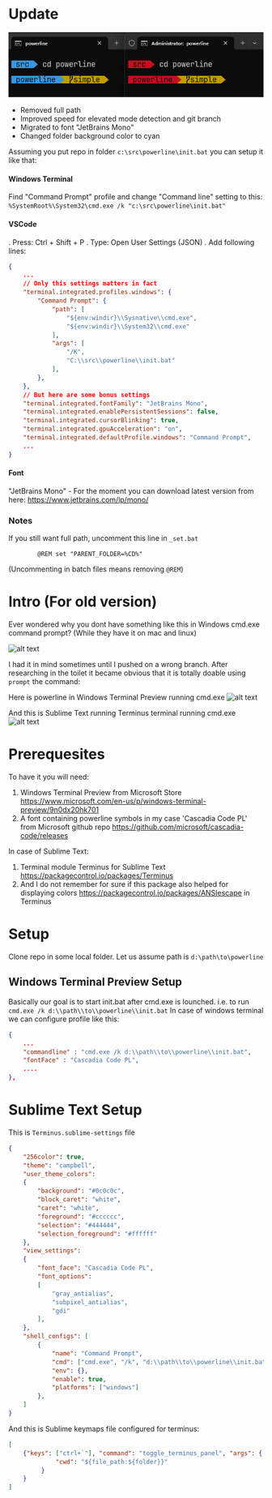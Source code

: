 # Update

![alt text](./images/powerline_v2.png)

* Removed full path
* Improved speed for elevated mode detection and git branch
* Migrated to font "JetBrains Mono" 
* Changed folder background color to cyan


Assuming you put repo in folder ```c:\src\powerline\init.bat``` you can setup it like that:

#### Windows Terminal

Find "Command Prompt" profile and change "Command line" setting to this: ```%SystemRoot%\System32\cmd.exe /k "c:\src\powerline\init.bat"```

#### VSCode

. Press: Ctrl + Shift + P
. Type: Open User Settings (JSON)
. Add following lines:

```json
{
    ...
    // Only this settings matters in fact
    "terminal.integrated.profiles.windows": {
        "Command Prompt": {
            "path": [
                "${env:windir}\\Sysnative\\cmd.exe",
                "${env:windir}\\System32\\cmd.exe"
            ],
            "args": [
                "/K",
                "C:\\src\\powerline\\init.bat"        
            ],
        },
    },
    // But here are some bonus settings
    "terminal.integrated.fontFamily": "JetBrains Mono",
    "terminal.integrated.enablePersistentSessions": false,
    "terminal.integrated.cursorBlinking": true,
    "terminal.integrated.gpuAcceleration": "on",
    "terminal.integrated.defaultProfile.windows": "Command Prompt",
    ...
}
```
#### Font

"JetBrains Mono" - For the moment you can download latest version from here: https://www.jetbrains.com/lp/mono/

### Notes

If you still want full path, uncomment this line in ```_set.bat```

```batch
        @REM set "PARENT_FOLDER=%CD%"
```

(Uncommenting in batch files means removing ```@REM```)

# Intro (For old version)

Ever wondered why you dont have something like this in Windows cmd.exe command prompt? (While they have it on mac and linux)

![alt text](./images/power_line.png)

I had it in mind sometimes until I pushed on a wrong branch. After researching in the toilet it became obvious that it is totally doable using ```prompt``` the command:

Here is powerline in Windows Terminal Preview running cmd.exe
![alt text](./images/windows_terminal_preview_powerline.png)

And this is Sublime Text running Terminus terminal running cmd.exe
![alt text](./images/sublime_text_terminus_powerline.png)

# Prerequesites

To have it you will need:

1. Windows Terminal Preview from Microsoft Store https://www.microsoft.com/en-us/p/windows-terminal-preview/9n0dx20hk701
2. A font containing powerline symbols in my case 'Cascadia Code PL' from Microsoft github repo https://github.com/microsoft/cascadia-code/releases


In case of Sublime Text:
1. Terminal module Terminus for Sublime Text https://packagecontrol.io/packages/Terminus
2. And I do not remember for sure if this package also helped for displaying colors https://packagecontrol.io/packages/ANSIescape in Terminus


# Setup


Clone repo in some local folder. Let us assume path is ```d:\path\to\powerline```

## Windows Terminal Preview Setup
Basically our goal is to start init.bat after cmd.exe is lounched. i.e. to run ```cmd.exe /k d:\\path\\to\\powerline\\init.bat``` In case of windows terminal we can configure profile like this:
```json
{
    ...
    "commandline" : "cmd.exe /k d:\\path\\to\\powerline\\init.bat",
    "fontFace" : "Cascadia Code PL",
    ....
},
```

# Sublime Text Setup

This is ```Terminus.sublime-settings``` file

```json
{
    "256color": true,
    "theme": "campbell",
    "user_theme_colors":
    {
        "background": "#0c0c0c",
        "block_caret": "white",
        "caret": "white",
        "foreground": "#cccccc",
        "selection": "#444444",
        "selection_foreground": "#ffffff"
    },
    "view_settings":
    {
        "font_face": "Cascadia Code PL",
        "font_options":
        [
            "gray_antialias",
            "subpixel_antialias",
            "gdi"
        ],
    },
    "shell_configs": [
        {
            "name": "Command Prompt",
            "cmd": ["cmd.exe", "/k", "d:\\path\\to\\powerline\\init.bat"],
            "env": {},
            "enable": true,
            "platforms": ["windows"]
        },
    ]
}
```

And this is Sublime keymaps file configured for terminus:

```json
[
    {"keys": ["ctrl+`"], "command": "toggle_terminus_panel", "args": {
             "cwd": "${file_path:${folder}}"
         }
    }
]
```
